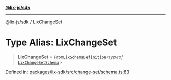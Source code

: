 [**@lix-js/sdk**](../README.md)

***

[@lix-js/sdk](../README.md) / LixChangeSet

# Type Alias: LixChangeSet

> **LixChangeSet** = [`FromLixSchemaDefinition`](FromLixSchemaDefinition.md)\<*typeof* [`LixChangeSetSchema`](../variables/LixChangeSetSchema.md)\>

Defined in: [packages/lix-sdk/src/change-set/schema.ts:83](https://github.com/opral/monorepo/blob/3bcc1f95be292671fbdc30a84e807512030f233b/packages/lix-sdk/src/change-set/schema.ts#L83)
